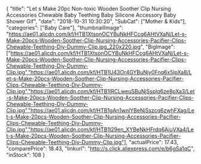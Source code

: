 {
	"title": "Let s Make 20pc Non-toxic Wooden Soother Clip Nursing Accessories Chewable Baby Teething Baby Silicone Accessory Baby Shower Gif",
	"date": "2018-10-31 10:30:20",
	"SubCat": ["Mother & Kids"],
	"categories": ["Baby Care"],
	"thumbnailImage": "https://ae01.alicdn.com/kf/HTB1XtsonOCYBuNkHFCcq6AHtVXaN/Let-s-Make-20pcs-Wooden-Soother-Clip-Nursing-Accessories-Pacifier-Clips-Chewable-Teething-Diy-Dummy-Clip.jpg_220x220.jpg",
	"BigImage": ["https://ae01.alicdn.com/kf/HTB1XtsonOCYBuNkHFCcq6AHtVXaN/Let-s-Make-20pcs-Wooden-Soother-Clip-Nursing-Accessories-Pacifier-Clips-Chewable-Teething-Diy-Dummy-Clip.jpg","https://ae01.alicdn.com/kf/HTB1U43Or4GYBuNjy0Fnq6x5lpXa8/Let-s-Make-20pcs-Wooden-Soother-Clip-Nursing-Accessories-Pacifier-Clips-Chewable-Teething-Diy-Dummy-Clip.jpg","https://ae01.alicdn.com/kf/HTB1lRCLweuSBuNjSsplq6ze8pXa3/Let-s-Make-20pcs-Wooden-Soother-Clip-Nursing-Accessories-Pacifier-Clips-Chewable-Teething-Diy-Dummy-Clip.jpg","https://ae01.alicdn.com/kf/HTB1gAn1wnlYBeNjSszcq6zwhFXag/Let-s-Make-20pcs-Wooden-Soother-Clip-Nursing-Accessories-Pacifier-Clips-Chewable-Teething-Diy-Dummy-Clip.jpg","https://ae01.alicdn.com/kf/HTB1I29en_XYBeNkHFrdq6AiuVXa4/Let-s-Make-20pcs-Wooden-Soother-Clip-Nursing-Accessories-Pacifier-Clips-Chewable-Teething-Diy-Dummy-Clip.jpg"],
	"actualPrice": 17.43,
	"comparePrice": 18.43,
	"linkurl": "http://s.click.aliexpress.com/e/b6gSa1qC",
	"inStock": 108
}

